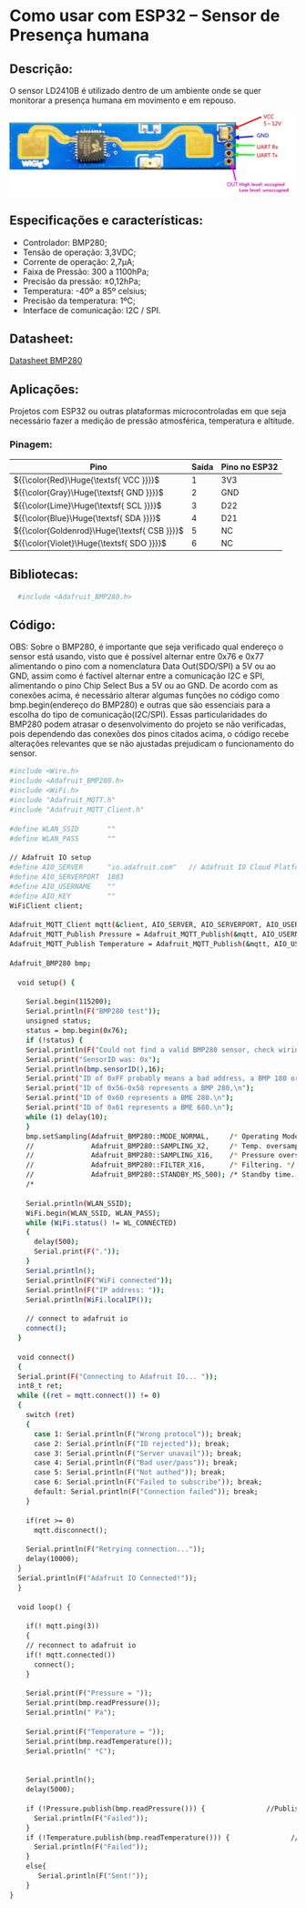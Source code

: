 
# Como usar com ESP32 – Sensor de Presença humana

## Descrição:

O sensor LD2410B é utilizado dentro de um ambiente onde se quer monitorar a presença humana em movimento e em repouso.


![SensorLD2410B](./LD2410B.png)

## Especificações e características:

 - Controlador: BMP280;
 - Tensão de operação: 3,3VDC;
 - Corrente de operação: 2,7µA;
 - Faixa de Pressão: 300 a 1100hPa;
 - Precisão da pressão: ±0,12hPa;
 - Temperatura: -40º a 85º celsius;
 - Precisão da temperatura: 1ºC;
 - Interface de comunicação: I2C / SPI.

## Datasheet:

[Datasheet BMP280](https://github.com/JulioAmaral007/Biodigestor/blob/main/Sensores/Sensor-BMP280/Datasheet%20BMP280.pdf)

## Aplicações:

Projetos com ESP32 ou outras plataformas microcontroladas em que seja necessário fazer a medição de pressão atmosférica, temperatura e altitude.

### Pinagem:

| Pino          | Saída      | Pino no ESP32          |
| ------------- | ---------- | ---------------------- |
| ${{\color{Red}\Huge{\textsf{  VCC \}}}}\$      | 1          | 3V3 |
| ${{\color{Gray}\Huge{\textsf{  GND \}}}}\$      | 2         | GND   |
| ${{\color{Lime}\Huge{\textsf{  SCL \}}}}\$       | 3         | D22      |
| ${{\color{Blue}\Huge{\textsf{  SDA \}}}}\$        | 4         | D21       |
| ${{\color{Goldenrod}\Huge{\textsf{  CSB \}}}}\$         | 5         | NC           |
| ${{\color{Violet}\Huge{\textsf{  SDO \}}}}\$         | 6         | NC           |

## Bibliotecas:

```bash 
  #include <Adafruit_BMP280.h>
```

## Código:

OBS: Sobre o BMP280, é importante que seja verificado qual endereço o sensor está usando, visto que é possível alternar entre 0x76 e 0x77 alimentando o pino com a nomenclatura Data Out(SDO/SPI) a 5V ou ao GND, assim como é factível alternar entre a comunicação I2C e SPI, alimentando o pino Chip Select Bus a 5V ou ao GND. De acordo com as conexões acima, é necessário alterar algumas funções no código como bmp.begin(endereço do BMP280) e outras que são essenciais para a escolha do tipo de comunicação(I2C/SPI). Essas particularidades do BMP280 podem atrasar o desenvolvimento do projeto se não verificadas, pois dependendo das conexões dos pinos citados acima, o código recebe alterações relevantes que se não ajustadas prejudicam o funcionamento do sensor.

```bash
#include <Wire.h>
#include <Adafruit_BMP280.h>
#include <WiFi.h>
#include "Adafruit_MQTT.h"
#include "Adafruit_MQTT_Client.h"

#define WLAN_SSID       ""
#define WLAN_PASS       ""

// Adafruit IO setup
#define AIO_SERVER      "io.adafruit.com"   // Adafruit IO Cloud Platform server for IoT
#define AIO_SERVERPORT  1883
#define AIO_USERNAME    ""
#define AIO_KEY         ""
WiFiClient client;

Adafruit_MQTT_Client mqtt(&client, AIO_SERVER, AIO_SERVERPORT, AIO_USERNAME, AIO_KEY);
Adafruit_MQTT_Publish Pressure = Adafruit_MQTT_Publish(&mqtt, AIO_USERNAME "/feeds/Pressure01");
Adafruit_MQTT_Publish Temperature = Adafruit_MQTT_Publish(&mqtt, AIO_USERNAME "/feeds/Temperature");

Adafruit_BMP280 bmp;

  void setup() {
    
    Serial.begin(115200);
    Serial.println(F("BMP280 test"));
    unsigned status;
    status = bmp.begin(0x76);
    if (!status) {
    Serial.println(F("Could not find a valid BMP280 sensor, check wiring or try a different address!"));
    Serial.print("SensorID was: 0x"); 
    Serial.println(bmp.sensorID(),16);
    Serial.print("ID of 0xFF probably means a bad address, a BMP 180 or BMP 085\n");
    Serial.print("ID of 0x56-0x58 represents a BMP 280,\n");
    Serial.print("ID of 0x60 represents a BME 280.\n");
    Serial.print("ID of 0x61 represents a BME 680.\n");
    while (1) delay(10);
    }
    bmp.setSampling(Adafruit_BMP280::MODE_NORMAL,     /* Operating Mode. */
    //              Adafruit_BMP280::SAMPLING_X2,     /* Temp. oversampling */
    //              Adafruit_BMP280::SAMPLING_X16,    /* Pressure oversampling */
    //              Adafruit_BMP280::FILTER_X16,      /* Filtering. */
    //              Adafruit_BMP280::STANDBY_MS_500); /* Standby time. */
    /*

    Serial.println(WLAN_SSID);
    WiFi.begin(WLAN_SSID, WLAN_PASS);
    while (WiFi.status() != WL_CONNECTED)
    {
      delay(500);
      Serial.print(F("."));
    }
    Serial.println();
    Serial.println(F("WiFi connected"));
    Serial.println(F("IP address: "));
    Serial.println(WiFi.localIP());
 
    // connect to adafruit io
    connect();
  }

  void connect()
  {
  Serial.print(F("Connecting to Adafruit IO... "));
  int8_t ret;
  while ((ret = mqtt.connect()) != 0)
  {
    switch (ret)
    {
      case 1: Serial.println(F("Wrong protocol")); break;
      case 2: Serial.println(F("ID rejected")); break;
      case 3: Serial.println(F("Server unavail")); break;
      case 4: Serial.println(F("Bad user/pass")); break;
      case 5: Serial.println(F("Not authed")); break;
      case 6: Serial.println(F("Failed to subscribe")); break;
      default: Serial.println(F("Connection failed")); break;
    }
 
    if(ret >= 0)
      mqtt.disconnect();
 
    Serial.println(F("Retrying connection..."));
    delay(10000);
  }
  Serial.println(F("Adafruit IO Connected!"));
  }

  void loop() {
    
    if(! mqtt.ping(3))
    {
    // reconnect to adafruit io
    if(! mqtt.connected())
      connect();
    }

    Serial.print(F("Pressure = "));
    Serial.print(bmp.readPressure());
    Serial.println(" Pa");

    Serial.print(F("Temperature = "));
    Serial.print(bmp.readTemperature());
    Serial.println(" *C");


    Serial.println();
    delay(5000);

    if (!Pressure.publish(bmp.readPressure())) {               //Publish Temperature data to Adafruit
      Serial.println(F("Failed"));
    }
    if (!Temperature.publish(bmp.readTemperature())) {               //Publish Temperature data to Adafruit
      Serial.println(F("Failed"));
    }
    else{
       Serial.println(F("Sent!"));
    } 
}
```
